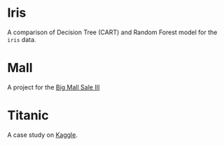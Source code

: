 # Iris  
A comparison of Decision Tree (CART) and Random Forest model for the `iris` data.  

# Mall 
A project for the [Big Mall Sale III](https://datahack.analyticsvidhya.com/contest/practice-problem-big-mart-sales-iii/)   

# Titanic  
A case study on [Kaggle](https://www.kaggle.com/c/titanic). 

